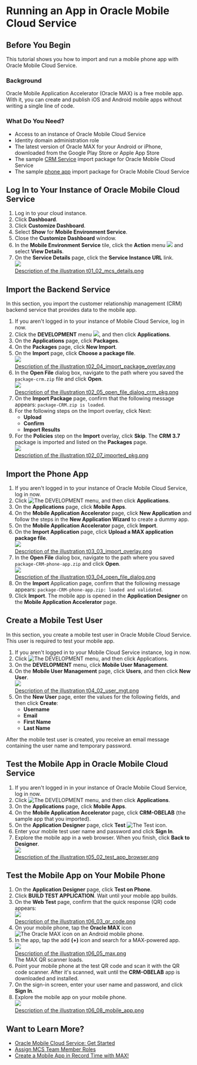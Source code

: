 # Running an App in Oracle Mobile Cloud Service #

## Before You Begin ##

This tutorial shows you how to import and run a mobile phone app with Oracle Mobile Cloud Service.

### Background ###

Oracle Mobile Application Accelerator (Oracle MAX) is a free mobile app. With it, you can create and publish iOS and Android mobile apps without writing a single line of code.

### What Do You Need? ###

* Access to an instance of Oracle Mobile Cloud Service
* Identity domain administration role
* The latest version of Oracle MAX for your Android or iPhone, downloaded from the Google Play Store or Apple App Store
* The sample [CRM Service](files/package-crm.zip) import package for Oracle Mobile Cloud Service
* The sample [phone app](files/package-crm-phone-app.zip) import package for Oracle Mobile Cloud Service


## Log In to Your Instance of Oracle Mobile Cloud Service ##

1. Log in to your cloud instance.
2. Click **Dashboard**.
3. Click **Customize Dashboard**.
4. Select **Show** for **Mobile Environment Service**.
5. Close the **Customize Dashboard** window.
6. In the **Mobile Environment Service** tile, click the **Action** menu ![](img/hamburger.png) and select **View Details**. 
7. On the **Service Details** page, click the **Service Instance URL** link. 
<br>![](img/t01_02_mcs_details.png)
<br>[Description of the illustration t01_02_mcs_details.png](files/t01_02_mcs_details.txt)

## Import the Backend Service ##

In this section, you import the customer relationship management (CRM) backend service that provides data to the mobile app.

1. If you aren't logged in to your instance of Mobile Cloud Service, log in now.
2. Click the **DEVELOPMENT** menu ![](img/t02_01_dev_menu.png), and then click **Applications**.
3. On the **Applications** page, click **Packages**. 
4. On the **Packages** page, click **New Import**. 
5. On the **Import** page, click **Choose a package file**. 
<br>![](img/t02_04_import_package_overlay.png)
<br>[Description of the illustration t02_04_import_package_overlay.png](files/t02_04_import_package_overlay.txt)
6. In the **Open File** dialog box, navigate to the path where you saved the `package-crm.zip` file and click **Open**. 
<br>![](img/t02_05_open_file_dialog_crm_pkg.png)
<br>[Description of the illustration t02_05_open_file_dialog_crm_pkg.png](files/t02_05_open_file_dialog_crm_pkg.txt)
7. On the **Import Package** page, confirm that the following message appears: `package-CRM.zip is loaded`.
8. For the following steps on the Import overlay, click Next: 
    * **Upload**
    * **Confirm**
    * **Import Results**
9. For the **Policies** step on the **Import** overlay, click **Skip**. The **CRM 3.7** package is imported and listed on the **Packages** page. 
<br>![](img/t02_07_imported_pkg.png)
<br>[Description of the illustration t02_07_imported_pkg.png](files/t02_07_imported_pkg.txt)

## Import the Phone App ##

1. If you aren't logged in to your instance of Oracle Mobile Cloud Service, log in now.
2. Click ![The DEVELOPMENT menu](img/t02_01_dev_menu.png), and then click **Applications**.
3. On the **Applications** page, click **Mobile Apps**. 
4. On the **Mobile Application Accelerator** page, click **New Application** and follow the steps in the **New Application Wizard** to create a dummy app. 
5. On the **Mobile Application Accelerator** page, click **Import**. 
6. On the **Import Application** page, click **Upload a MAX application package file**. 
<br>![](img/t03_03_import_overlay.png)
<br>[Description of the illustration t03_03_import_overlay.png](files/t03_03_import_overlay.txt)
7. In the **Open File** dialog box, navigate to the path where you saved `package-CRM-phone-app.zip` and click **Open**. 
<br>![](img/t03_04_open_file_dialog.png)
<br>[Description of the illustration t03_04_open_file_dialog.png](files/t03_04_open_file_dialog.txt)
8. On the **Import** Application page, confirm that the following message appears: `package-CRM-phone-app.zip: loaded and validated`.
9. Click **Import**. The mobile app is opened in the **Application Designer** on the **Mobile Application Accelerator** page. 

## Create a Mobile Test User ##
In this section, you create a mobile test user in Oracle Mobile Cloud Service. This user is required to test your mobile app.
1. If you aren't logged in to your Mobile Cloud Service instance, log in now.
2. Click ![The DEVELOPMENT menu](img/t02_01_dev_menu.png), and then click Applications.
3. On the **DEVELOPMENT** menu, click **Mobile User Management**. 
4. On the **Mobile User Management** page, click **Users**, and then click **New User**. 
<br>![](img/t04_02_user_mgt.png)
<br>[Description of the illustration t04_02_user_mgt.png](files/t04_02_user_mgt.txt)
5. On the **New User** page, enter the values for the following fields, and then click **Create**: 
    * **Username**
    * **Email**
    * **First Name**
    * **Last Name**

After the mobile test user is created, you receive an email message containing the user name and temporary password.

## Test the Mobile App in Oracle Mobile Cloud Service ##

1. If you aren't logged in in your instance of Oracle Mobile Cloud Service, log in now.
2. Click ![The DEVELOPMENT menu](img/t02_01_dev_menu.png), and then click **Applications**.
3. On the **Applications** page, click **Mobile Apps**. 
4. On the **Mobile Application Accelerator** page, click **CRM-OBELAB** (the sample app that you imported). 
5. On the **Application Designer** page, click **Test** ![The Test icon](img/t03_00_test_icon.png).
6. Enter your mobile test user name and password and click **Sign In**. 
7. Explore the mobile app in a web browser. When you finish, click **Back to Designer**. 
<br>![](img/t05_02_test_app_browser.png)
<br>[Description of the illustration t05_02_test_app_browser.png](files/t05_02_test_app_browser.txt)

## Test the Mobile App on Your Mobile Phone ##

1. On the **Application Designer** page, click **Test on Phone**. 
2. Click **BUILD TEST APPLICATION**. Wait until your mobile app builds. 
3. On the **Web Test** page, confirm that the quick response (QR) code appears: 
<br>![](img/t06_03_qr_code.png)
<br>[Description of the illustration t06_03_qr_code.png](files/t06_03_qr_code.txt)
4. On your mobile phone, tap the **Oracle MAX** icon ![The Oracle MAX icon on an Android mobile phone](img/t06_04_phone_app_icon.png). 
5. In the app, tap the add **(+)** icon and search for a MAX-powered app. 
<br>![](img/t06_05_max.png)
<br>[Description of the illustration t06_05_max.png](files/t06_05_max.txt)
<br>The MAX QR scanner loads. 
6. Point your mobile phone at the test QR code and scan it with the QR code scanner. After it's scanned, wait until the **CRM-OBELAB** app is downloaded and installed. 
7. On the sign-in screen, enter your user name and password, and click **Sign In**. 
8. Explore the mobile app on your mobile phone. 
<br>![](img/t06_08_mobile_app.png)
<br>[Description of the illustration t06_08_mobile_app.png](files/t06_08_mobile_app.txt)

## Want to Learn More? ##

* [Oracle Mobile Cloud Service: Get Started](https://docs.oracle.com/en/cloud/paas/mobile-cloud/index.html)
* [Assign MCS Team Member Roles](http://docs.oracle.com/en/cloud/paas/mobile-cloud/mcsua/set-service.html#GUID-2916A6ED-BA67-41D2-A88A-65CC3E9E18AB)
* [Create a Mobile App in Record Time with MAX!](http://www.oracle.com/webfolder/technetwork/tutorials/cloud/max_crm/max.html)
